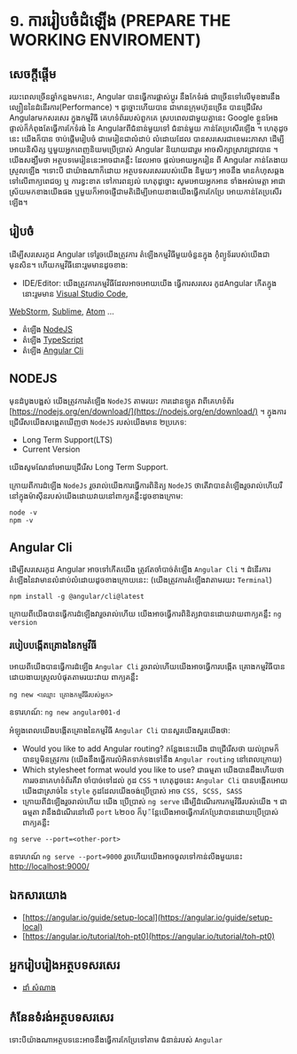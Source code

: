 # ១. ការរៀបចំដំឡើង (PREPARE THE WORKING ENVIROMENT)

## សេចក្ដីផ្ដើម

រយះពេលច្រើនឆ្នាំកន្លងមកនេះ, Angular បានធ្វើការផ្លាស់ប្ដូរ នឹងកែទំរង់ ជាច្រើនទៅលើមុខងារនឹង ល្បឿននៃដំនើរការ(Performance) ។ ដូច្នោះហើយបាន ជាមានក្រុមហ៊ុនច្រើន
បានជ្រើរើស Angularមកសរសេរ ក្នុងកម្មវិធី គេហទំព័ររបស់ពួកគេ ស្របពេលជាមួយគ្នានេះ Google ខ្លួនអែងផ្ទាល់ក៏កំពុងតែធ្វើការកែទំរង់ នៃ Angularពីជំនាន់មួយទៅ ជំនាន់មួយ
កាន់តែប្រសើរឡើង ។ ហេតុដូចនេះ យើងក៏បាន ចាប់ផ្ដើមរៀបចំ ជាមេរៀនជាលំដាប់ លំដោយដែល បានសរសេរជាខេមរះភាសា ដើម្បីអោយនិសិត្ស ឬមួយអ្នកពេញនិយមប្រើប្រាស់ Angular
និយាយជារួម អាចសិក្សាស្រាវជ្រាវបាន ។ យើងសង្ឃឹមថា អត្ថបទមេរៀននេះអាចជាគន្លឹះ ដែលអាច ផ្ដល់អោយអ្នករៀន ពី Angular កាន់តែងាយស្រួលឡើង ។ទោះបី ជាយ៉ាងណាក៏ដោយ
អត្ថបទសរសេររបស់យើង និមួយៗ អាចនឹង មានកំហុសឆ្គងទៅលើពាក្យពេជច្យ ឬ ការខ្វះខាត ទៅការពន្យល់ ហេតុដូច្នោះ សូមអោយអ្នកអាន ទាំងអស់មេត្ដា អាជាស្រ័យមកខាងយើងផង
ឬមួយក៏អាចផ្ញើជាមតិដើម្បីអោយខាងយើងធ្វើការកែប្រែ អោយកាន់តែប្រសើរឡើង។

## រៀបចំ

ដើម្បីសរសេរកូដ Angular ទៅរួចយើងត្រូវការ តំឡើងកម្មវិធីមួយចំនួនក្នុង កំុំព្យូទ័ររបស់យើងជាមុនសិន។ ហើយកម្មវីធីនោះរួមមានដូចខាង:

- IDE/Editor: យើងត្រូវការកម្មវិធីដែលអាចអោយយើង ធ្វើការសរសេរ កូដAngular កើតក្នុងនោះរួមមាន [Visual Studio Code](https://code.visualstudio.com/),

[WebStorm](https://www.jetbrains.com/webstorm/), [Sublime](https://www.sublimetext.com/), [Atom](https://atom.io/) ...

- តំឡើង [NodeJS](https://nodejs.org/en/)
- តំឡើង [TypeScript](https://www.typescriptlang.org/)
- តំឡើង [Angular Cli](https://cli.angular.io/)

## NODEJS

មុនដំបូងបង្អស់ យើងត្រូវការតំឡើង `NodeJS` តាមរយះ ការដោនឡូត វាពីគេហទំព័រ [https://nodejs.org/en/download/](https://nodejs.org/en/download/) ។ ក្នុងការ
ជ្រើរើសយើងសង្គេតឃើញថា `NodeJS` របស់យើងមាន ២ប្រភេទ:

- Long Term Support(LTS)
- Current Version

យើងសូមណែនាំអោយជ្រើរើស Long Term Support.

ក្រោយពីការដំឡើង `NodeJs` រួចរាល់យើងការធ្វើការពិនិត្យ `NodeJS` ថាតើវាបានតំឡើងរួចរាល់ហើយរឺនៅក្នុងម៉ាសុីនរបស់យើងដោយវាយនៅពាក្យគន្លឹះដូចខាងក្រោម:

```
node -v
npm -v
```
## Angular Cli

ដើម្បីសរសេរកូដ Angular អាចទៅកើតយើង ត្រូវតែចាំបាច់តំឡើង `Angular Cli` ។ ដំនើរការតំឡើងនៃវាមានលំដាប់លំដោយដូចខាងក្រោយនេះ: (យើងត្រូវការតំឡើងវាតាមរយះ `Terminal`)

```
npm install -g @angular/cli@latest
```

ក្រោយពីយើងបានធ្វើការដំឡើងវារួចរាល់ហើយ យើងអាចធ្វើការពិនិត្យវាបានដោយវាយពាក្យគន្លឹះ `ng version` 

### របៀបបង្កើតគ្រោងនៃកម្មវីធី

អោយពីយើងបានធ្វើការដំឡើង `Angular Cli` រួចរាល់ហើយយើងអាចធ្វើការបង្កើត គ្រោងកម្មវិធីបានដោយងាយស្រួលបំផុតតាមរយះវាយ ពាក្យគន្លឹះ

```
ng new <ឈ្មោះ គ្រោងកម្មវីធីរបស់អ្នក>
```

ឧទារហណ៍: `ng new angular001-d`

អំឡុងពេលយើងបង្កើតគ្រោងនៃកម្មវិធី `Angular Cli` បានសួរយើងសួរយើងថា:

- Would you like to add Angular routing? កន្លែងនេះយើង ជាជ្រើរើសថា យល់ព្រមក៏បានឬមិនត្រូវការ (យើងនឹងធ្វើការលំអិតទាក់ទងទៅនឹង `Angular routing` នៅពេលក្រោយ)
- Which stylesheet format would you like to use? ជាធម្មតា យើងបានដឹងហើយថា ការរចនាគេហទំព័រគឺវា ចាំបាច់ទៅដល់ កូដ `CSS` ។ ហេតុដូចនេះ `Angular Cli` បានបង្កើតអោយយើងជាស្រាច់នៃ `style` កូដដែលយើងចង់ប្រើប្រាស់ អាច `CSS, SCSS, SASS`
- ក្រោយពីដំឡើងរួចរាល់ហើយ យើង ប្រើប្រាស់ `ng serve` ដើម្បីដំណើរការកម្មវិធីរបស់យើង ។ ជាធម្មតា វានឹងដំណើរនៅលើ `port` ៤២០០ ក៏បុ៉ន្ដែយើងអាចធ្វើការកែប្រែវាបានដោយប្រើប្រាស់ពាក្យគន្លឺះ

```
ng serve --port=<other-port>
```
ឧទារហណ៍ `ng serve --port=9000` រួចហើយយើងអាចចូលទៅកាន់លីងមួយនេះ [http://localhost:9000/](http://localhost:9000/)

## ឯកសារយោង
- [https://angular.io/guide/setup-local](https://angular.io/guide/setup-local)
- [https://angular.io/tutorial/toh-pt0](https://angular.io/tutorial/toh-pt0)

## អ្នករៀបរៀងអត្ថបទសរសេរ
- [ដាំ សំណាង](https://github.com/samnangcattor)

## កំនែនទំរង់អត្ថបទសរសេរ

ទោះបីយ៉ាងណាអត្ថបទនេះអាចនឹងធ្វើការកែប្រែទៅតាម ជំនាន់របស់ `Angular`
